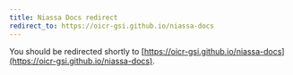 ```yaml
---
title: Niassa Docs redirect
redirect_to: https://oicr-gsi.github.io/niassa-docs
---
```


You should be redirected shortly to [https://oicr-gsi.github.io/niassa-docs](https://oicr-gsi.github.io/niassa-docs).
